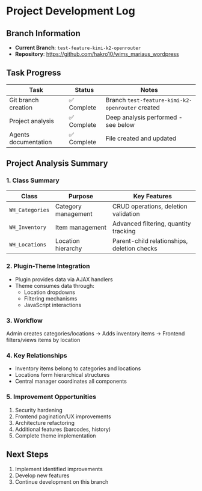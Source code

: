 # Project Development Log

## Branch Information
- **Current Branch**: `test-feature-kimi-k2-openrouter`
- **Repository**: https://github.com/hakro10/wims_mariaus_wordpress

## Task Progress
| Task | Status | Notes |
|------|--------|-------|
| Git branch creation | ✅ Complete | Branch `test-feature-kimi-k2-openrouter` created |
| Project analysis | ✅ Complete | Deep analysis performed - see below |
| Agents documentation | ✅ Complete | File created and updated |

## Project Analysis Summary

### 1. Class Summary
| Class | Purpose | Key Features |
|-------|---------|-------------|
| `WH_Categories` | Category management | CRUD operations, deletion validation |
| `WH_Inventory` | Item management | Advanced filtering, quantity tracking |
| `WH_Locations` | Location hierarchy | Parent-child relationships, deletion checks |

### 2. Plugin-Theme Integration
- Plugin provides data via AJAX handlers
- Theme consumes data through:
  - Location dropdowns
  - Filtering mechanisms
  - JavaScript interactions

### 3. Workflow
Admin creates categories/locations → Adds inventory items → Frontend filters/views items by location

### 4. Key Relationships
- Inventory items belong to categories and locations
- Locations form hierarchical structures
- Central manager coordinates all components

### 5. Improvement Opportunities
1. Security hardening
2. Frontend pagination/UX improvements
3. Architecture refactoring
4. Additional features (barcodes, history)
5. Complete theme implementation

## Next Steps
1. Implement identified improvements
2. Develop new features
3. Continue development on this branch